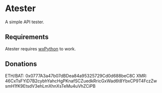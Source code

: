 # Atester
A simple API tester.

## Requirements
Atester requires [wxPython](https://wiki.wxpython.org/) to work.

## Donations
ETH/BAT: 0x0777A3a47b07dBDea84a95325729Cd0d688beC8C
XMR: 46CxTsFYiD7B2cybhYahcHgPKnafSCZuedkRricGxWad6t8YbxCP9T4FczZwsmH1fK9EtsdV3ehLmXhnXsTeMu4uVhZCiPB